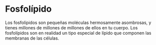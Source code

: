 # Fosfolípido

Los fosfolípidos son pequeñas moléculas hermosamente asombrosas, y tienes
millones de millones de millones de ellos en tu cuerpo. Los fosfolípidos son en
realidad un tipo especial de lípido que componen las membranas de las células.

